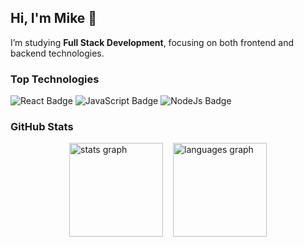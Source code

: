 ## Hi, I'm Mike 👋

I’m studying **Full Stack Development**, focusing on both frontend and backend technologies.

### Top Technologies

![React Badge](https://img.shields.io/badge/React-black?style=for-the-badge&logo=react&labelColor=black&color=%2361DAFB)
![JavaScript Badge](https://img.shields.io/badge/JavaScript-black?style=for-the-badge&logo=javascript&labelColor=black&color=%23F7DF1E)
![NodeJs Badge](https://img.shields.io/badge/NodeJs-black?style=for-the-badge&logo=nodedotjs&labelColor=black&color=%235FA04E)

### GitHub Stats

<div style="display: flex; gap: 1rem; align-items: center; justify-content: center;">
  <img align="center" src="https://github-readme-stats.vercel.app/api?username=Meter568&hide_title=false&hide_rank=false&show_icons=true&include_all_commits=true&count_private=true&disable_animations=false&theme=tokyonight&locale=en&hide_border=false" height="150" alt="stats graph"  />
  <img align="center" src="https://github-readme-stats.vercel.app/api/top-langs?username=Meter568&locale=en&hide_title=false&layout=compact&card_width=320&langs_count=5&theme=tokyonight&hide_border=false" height="150" alt="languages graph"  />
</div>

